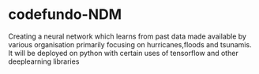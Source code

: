 # codefundo-NDM

Creating a neural network which learns from past data made available by various organisation primarily focusing on hurricanes,floods and tsunamis. It will be deployed on python with certain uses of tensorflow and other deeplearning libraries

